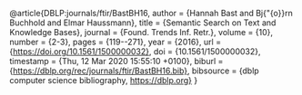 @article{DBLP:journals/ftir/BastBH16,
author    = {Hannah Bast and
Bj{\"{o}}rn Buchhold and
Elmar Haussmann},
title     = {Semantic Search on Text and Knowledge Bases},
journal   = {Found. Trends Inf. Retr.},
volume    = {10},
number    = {2-3},
pages     = {119--271},
year      = {2016},
url       = {https://doi.org/10.1561/1500000032},
doi       = {10.1561/1500000032},
timestamp = {Thu, 12 Mar 2020 15:55:10 +0100},
biburl    = {https://dblp.org/rec/journals/ftir/BastBH16.bib},
bibsource = {dblp computer science bibliography, https://dblp.org}
}